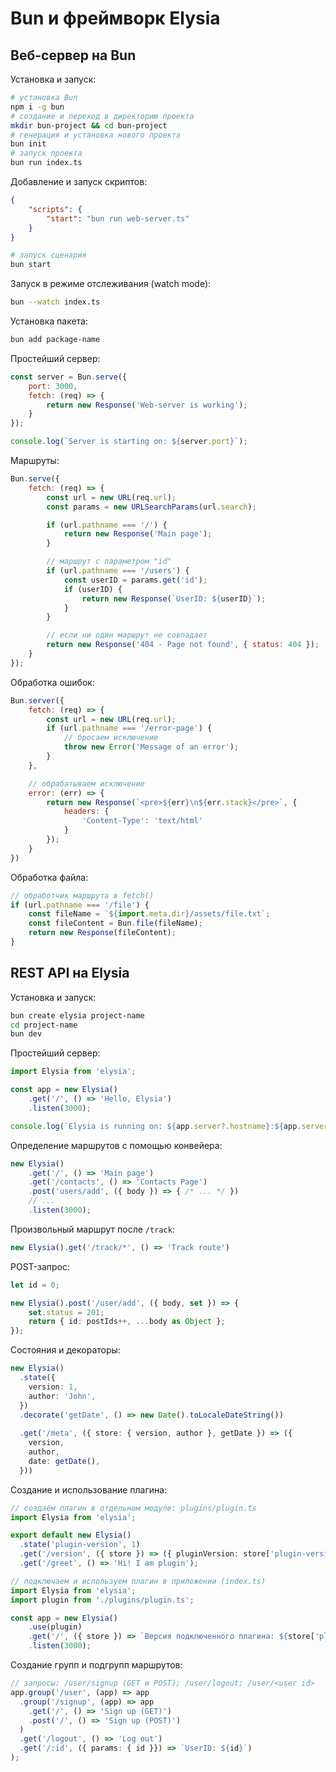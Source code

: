 # Bun и фреймворк Elysia

## Веб-сервер на Bun

Установка и запуск:

```bash
# установка Bun
npm i -g bun
# создание и переход в директорию проекта
mkdir bun-project && cd bun-project
# генерация и установка нового проекта
bun init
# запуск проекта
bun run index.ts
```

Добавление и запуск скриптов:

```json
{
    "scripts": {
        "start": "bun run web-server.ts"
    }
}
```

```bash
# запуск сценария
bun start
```

Запуск в режиме отслеживания (watch mode):

```bash
bun --watch index.ts
```

Установка пакета:

```bash
bun add package-name
```

Простейший сервер:

```javascript
const server = Bun.serve({
    port: 3000,
    fetch: (req) => {
        return new Response('Web-server is working');
    }
});

console.log(`Server is starting on: ${server.port}`);
```

Маршруты:

```javascript
Bun.serve({
    fetch: (req) => {
        const url = new URL(req.url);
        const params = new URLSearchParams(url.search);

        if (url.pathname === '/') {
            return new Response('Main page');
        }

        // маршрут с параметром "id"
        if (url.pathname === '/users') {
            const userID = params.get('id');
            if (userID) {
                return new Response(`UserID: ${userID}`);
            }
        }

        // если ни один маршрут не совпадает
        return new Response('404 - Page not found', { status: 404 });
    }
});
```

Обработка ошибок:

```javascript
Bun.server({
    fetch: (req) => {
        const url = new URL(req.url);
        if (url.pathname === '/error-page') {
            // бросаем исключение
            throw new Error('Message of an error');
        }
    },

    // обрабатываем исключение
    error: (err) => {
        return new Response(`<pre>${err}\n${err.stack}</pre>`, {
            headers: {
                'Content-Type': 'text/html'
            }
        });
    }
})
```

Обработка файла:

```javascript
// обработчик маршрута в fetch()
if (url.pathname === '/file') {
    const fileName = `${import.meta.dir}/assets/file.txt`;
    const fileContent = Bun.file(fileName);
    return new Response(fileContent);
}
```

## REST API на Elysia

Установка и запуск:

```bash
bun create elysia project-name
cd project-name 
bun dev
```

Простейший сервер:

```typescript
import Elysia from 'elysia';

const app = new Elysia()
    .get('/', () => 'Hello, Elysia')
    .listen(3000);

console.log(`Elysia is running on: ${app.server?.hostname}:${app.server?.port}`);
```

Определение маршрутов с помощью конвейера:

```typescript
new Elysia()
    .get('/', () => 'Main page')
    .get('/contacts', () => 'Contacts Page')
    .post('users/add', ({ body }) => { /* ... */ })
    // ...
    .listen(3000);
```

Произвольный маршрут после `/track`:

```typescript
new Elysia().get('/track/*', () => 'Track route')
```

POST-запрос:

```typescript
let id = 0;

new Elysia().post('/user/add', ({ body, set }) => {
    set.status = 201;
    return { id: postIds++, ...body as Object };
});
```

Состояния и декораторы: 

```typescript
new Elysia()
  .state({
    version: 1,
    author: 'John',
  })
  .decorate('getDate', () => new Date().toLocaleDateString())
  
  .get('/meta', ({ store: { version, author }, getDate }) => ({
    version,
    author,
    date: getDate(),
  }))
```

Создание и использование плагина:

```typescript
// создаём плагин в отдельном модуле: plugins/plugin.ts
import Elysia from 'elysia';

export default new Elysia()
  .state('plugin-version', 1)
  .get('/version', ({ store }) => ({ pluginVersion: store['plugin-version']}))
  .get('/greet', () => 'Hi! I am plugin');
```

```typescript
// подключаем и используем плагин в приложении (index.ts)
import Elysia from 'elysia';
import plugin from './plugins/plugin.ts';

const app = new Elysia()
    .use(plugin)
    .get('/', ({ store }) => `Версия подключенного плагина: ${store['plugin-version']}`)
    .listen(3000);
```

Создание групп и подгрупп маршрутов:
```typescript
// запросы: /user/signup (GET и POST); /user/logout; /user/<user id>
app.group('/user', (app) => app
  .group('/signup', (app) => app
    .get('/', () => 'Sign up (GET)')
    .post('/', () => 'Sign up (POST)')
  )
  .get('/logout', () => 'Log out')
  .get('/:id', ({ params: { id }}) => `UserID: ${id}`)
);
```

